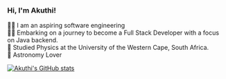 ### Hi, I'm Akuthi!

👨‍💻 I am an aspiring software engineering <br/>
👨‍💻 Embarking on a journey to become a Full Stack Developer with a focus on Java backend. <br/>
🔭 Studied Physics at the University of the Western Cape, South Africa. <br/> 
🌠 Astronomy Lover <br/>

[![Akuthi's GitHub stats](https://github-readme-stats.vercel.app/api?username=Akuthi-A)](https://github.com/akuthi-a/github-readme-stats)
 
